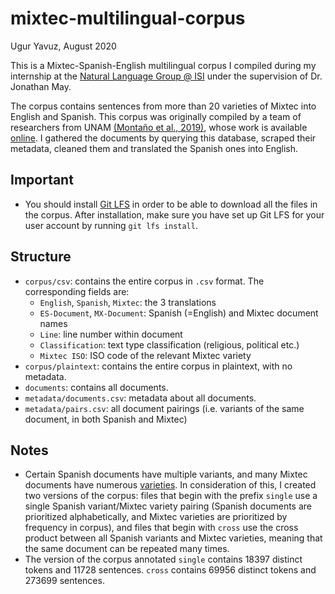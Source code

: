 # mixtec-multilingual-corpus
Ugur Yavuz, August 2020

This is a Mixtec-Spanish-English multilingual corpus I compiled during my internship at the [Natural Language Group @ ISI](https://nlg.isi.edu/) under the supervision of Dr. Jonathan May.

The corpus contains sentences from more than 20 varieties of Mixtec into English and Spanish. This corpus was originally compiled by a team of researchers from UNAM [(Montaño et al., 2019)](https://www.semanticscholar.org/paper/A-Mixtec-Spanish-Parallel-Corpus-Monta%C3%B1o-Sierra/391a89b6f373a9b28e96aac39ee241f808de9d82), whose work is available [online](http://www.geco.unam.mx/concordance_paralle). I gathered the documents by querying this database, scraped their metadata, cleaned them and translated the Spanish ones into English.

## Important

* You should install [Git LFS](https://git-lfs.github.com/) in order to be able to download all the files in the corpus. After installation, make sure you have set up Git LFS for your user account by running ``git lfs install``.

## Structure

* ``corpus/csv``: contains the entire corpus in ``.csv`` format. The corresponding fields are:
  * ``English``, ``Spanish``, ``Mixtec``: the 3 translations
  * ``ES-Document``, ``MX-Document``: Spanish (=English) and Mixtec document names
  * ``Line``: line number within document
  * ``Classification``: text type classification (religious, political etc.)
  * ``Mixtec ISO``: ISO code of the relevant Mixtec variety
* ``corpus/plaintext``: contains the entire corpus in plaintext, with no metadata.
* ``documents``: contains all documents.
* ``metadata/documents.csv``: metadata about all documents.
* ``metadata/pairs.csv``: all document pairings (i.e. variants of the same document, in both Spanish and Mixtec)

## Notes

* Certain Spanish documents have multiple variants, and many Mixtec documents have numerous [varieties](https://en.wikipedia.org/wiki/Classification_of_Mixtec_languages). In consideration of this, I created two versions of the corpus: files that begin with the prefix ``single`` use a single Spanish variant/Mixtec variety pairing (Spanish documents are prioritized alphabetically, and Mixtec varieties are prioritized by frequency in corpus), and files that begin with ``cross`` use the cross product between all Spanish variants and Mixtec varieties, meaning that the same document can be repeated many times.
* The version of the corpus annotated ``single`` contains 18397 distinct tokens and 11728 sentences. ``cross`` contains 69956 distinct tokens and 273699 sentences.
